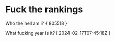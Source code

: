 # Fuck the rankings

Who the hell am I?
{ 805518 }

What fucking year is it?
[ 2024-02-17T07:45:18Z ]

